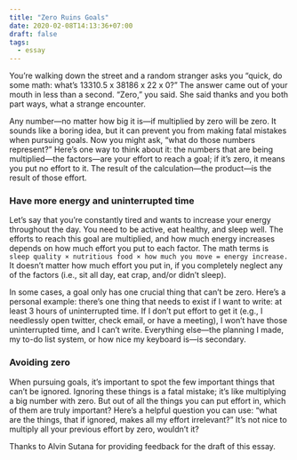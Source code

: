 ```yaml
---
title: "Zero Ruins Goals"
date: 2020-02-08T14:13:36+07:00
draft: false
tags:
  - essay
---
```


You’re walking down the street and a random stranger asks you “quick, do some math: what’s 13310.5 x 38186 x 22 x 0?” The answer came out of your mouth in less than a second. “Zero,” you said. She said thanks and you both part ways, what a strange encounter. 

Any number—no matter how big it is—if multiplied by zero will be zero. It sounds like a boring idea, but it can prevent you from making fatal mistakes when pursuing goals. Now you might ask, “what do those numbers represent?” Here’s one way to think about it: the numbers that are being multiplied—the factors—are your effort to reach a goal; if it’s zero, it means you put no effort to it. The result of the calculation—the product—is the result of those effort.

### Have more energy and uninterrupted time
Let’s say that you’re constantly tired and wants to increase your energy throughout the day. You need to be active, eat healthy, and sleep well. The efforts to reach this goal are multiplied, and how much energy increases depends on how much effort you put to each factor. The math terms is `sleep quality × nutritious food × how much you move = energy increase.` It doesn’t matter how much effort you put in, if you completely neglect any of the factors (i.e., sit all day, eat crap, and/or didn’t sleep).

In some cases, a goal only has one crucial thing that can’t be zero. Here’s a personal example: there’s one thing that needs to exist if I want to write: at least 3 hours of uninterrupted time. If I don’t put effort to get it (e.g., I needlessly open twitter, check email, or have a meeting), I won’t have those uninterrupted time, and I can’t write. Everything else—the planning I made, my to-do list system, or how nice my keyboard is—is secondary.

### Avoiding zero
When pursuing goals, it’s important to spot the few important things that can’t be ignored. Ignoring these things is a fatal mistake; it’s like multiplying a big number with zero. But out of all the things you can put effort in, which of them are truly important? Here’s a helpful question you can use: “what are the things, that if ignored, makes all my effort irrelevant?” It’s not nice to multiply all your previous effort by zero, wouldn’t it?


Thanks to Alvin Sutana for providing feedback for the draft of this essay.